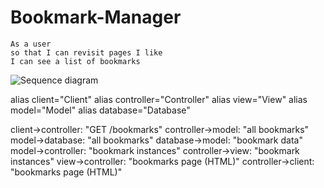 # Bookmark-Manager

    As a user
    so that I can revisit pages I like
    I can see a list of bookmarks

![Sequence diagram](relative/path/to/img.jpg?raw=true "Domain model diagram")

alias client="Client"
alias controller="Controller"
alias view="View"
alias model="Model"
alias database="Database"

client->controller: "GET /bookmarks"
controller->model: "all bookmarks"
model->database: "all bookmarks"
database->model: "bookmark data"
model->controller: "bookmark instances"
controller->view: "bookmark instances"
view->controller: "bookmarks page (HTML)"
controller->client: "bookmarks page (HTML)"